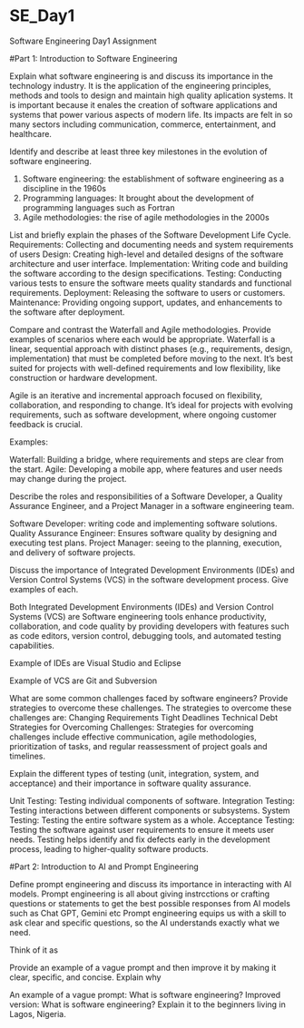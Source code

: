 # SE_Day1
Software Engineering Day1 Assignment

#Part 1: Introduction to Software Engineering

Explain what software engineering is and discuss its importance in the technology industry.
It is the application of the engineering principles, methods and tools to design and maintain high quality aplication systems.
It is important because it enales the creation of software applications and systems that power various aspects of modern life. Its impacts are felt in so many sectors including communication, commerce, entertainment, and healthcare.


Identify and describe at least three key milestones in the evolution of software engineering.
1. Software engineering: the establishment of software engineering as a discipline in the 1960s
2. Programming languages: It brought about the development of programming languages such as Fortran
3. Agile methodologies: the rise of agile methodologies in the 2000s



List and briefly explain the phases of the Software Development Life Cycle.
Requirements: Collecting  and documenting needs and system requirements of users
Design: Creating high-level and detailed designs of the software architecture and user interface.
Implementation: Writing code and building the software according to the design specifications.
Testing: Conducting various tests to ensure the software meets quality standards and functional requirements.
Deployment: Releasing the software to users or customers.
Maintenance: Providing ongoing support, updates, and enhancements to the software after deployment.

Compare and contrast the Waterfall and Agile methodologies. Provide examples of scenarios where each would be appropriate.
Waterfall is a linear, sequential approach with distinct phases (e.g., requirements, design, implementation) that must be completed before moving to the next. It’s best suited for projects with well-defined requirements and low flexibility, like construction or hardware development.

Agile is an iterative and incremental approach focused on flexibility, collaboration, and responding to change. It’s ideal for projects with evolving requirements, such as software development, where ongoing customer feedback is crucial.

Examples:

Waterfall: Building a bridge, where requirements and steps are clear from the start.
Agile: Developing a mobile app, where features and user needs may change during the project.







Describe the roles and responsibilities of a Software Developer, a Quality Assurance Engineer, and a Project Manager in a software engineering team.

Software Developer: writing code and implementing software solutions.
Quality Assurance Engineer: Ensures software quality by designing and executing test plans.
Project Manager: seeing to the planning, execution, and delivery of software projects.
  





Discuss the importance of Integrated Development Environments (IDEs) and Version Control Systems (VCS) in the software development process. Give examples of each.

Both Integrated Development Environments (IDEs) and Version Control Systems (VCS) are Software engineering tools enhance productivity, collaboration, and code quality by providing developers with features such as code editors, version control, debugging tools, and automated testing capabilities.

Example of IDEs are Visual Studio and Eclipse

Example of VCS are  Git and Subversion

  



What are some common challenges faced by software engineers? Provide strategies to overcome these challenges.
The strategies to overcome these challenges are:
Changing Requirements
Tight Deadlines
Technical Debt
Strategies for Overcoming Challenges: Strategies for overcoming challenges include effective communication, agile methodologies, prioritization of tasks, and regular reassessment of project goals and timelines.


Explain the different types of testing (unit, integration, system, and acceptance) and their importance in software quality assurance.

Unit Testing: Testing individual components of software.
Integration Testing: Testing interactions between different components or subsystems.
System Testing: Testing the entire software system as a whole.
Acceptance Testing: Testing the software against user requirements to ensure it meets user needs.
Testing helps identify and fix defects early in the development process, leading to higher-quality software products.


#Part 2: Introduction to AI and Prompt Engineering


Define prompt engineering and discuss its importance in interacting with AI models.
Prompt engineering is all about giving instrcctions or crafting questions or statements to get the best possible responses from AI models such as Chat GPT, Gemini etc
Prompt engineering equips us with a  skill to ask clear and specific questions, so the AI understands exactly what we need.

Think of it as 



Provide an example of a vague prompt and then improve it by making it clear, specific, and concise. Explain why 


An example of a vague prompt: What is software engineering?
Improved version: What is software engineering? Explain it to the beginners living in Lagos, Nigeria.



